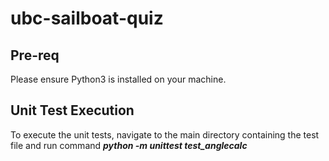 # ubc-sailboat-quiz

## Pre-req
Please ensure Python3 is installed on your machine.

## Unit Test Execution
To execute the unit tests, navigate to the main directory containing the test file and run command ***python -m unittest test_anglecalc***
